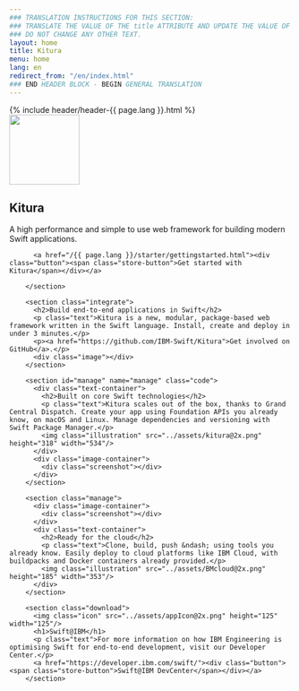 ```yaml
---
### TRANSLATION INSTRUCTIONS FOR THIS SECTION:
### TRANSLATE THE VALUE OF THE title ATTRIBUTE AND UPDATE THE VALUE OF THE lang ATTRIBUTE.
### DO NOT CHANGE ANY OTHER TEXT.
layout: home
title: Kitura
menu: home
lang: en
redirect_from: "/en/index.html"
### END HEADER BLOCK - BEGIN GENERAL TRANSLATION
---
```


<div>
    {% include header/header-{{ page.lang }}.html %}
    <div id="overlay"></div>
</div>

<div class="main-content">
        <section class="splash">
          <img class="icon" src="../assets/appIcon@2x.png" height="125" width="125"/>
          <h1>Kitura</h1>
          <p class="text">A high performance and simple to use web framework for building modern Swift applications.</p>

          <a href="/{{ page.lang }}/starter/gettingstarted.html"><div class="button"><span class="store-button">Get started with Kitura</span></div></a>

        </section>

        <section class="integrate">
          <h2>Build end-to-end applications in Swift</h2>
          <p class="text">Kitura is a new, modular, package-based web framework written in the Swift language. Install, create and deploy in under 3 minutes.</p>
          <p><a href="https://github.com/IBM-Swift/Kitura">Get involved on GitHub</a>.</p>
          <div class="image"></div>
        </section>

        <section id="manage" name="manage" class="code">
          <div class="text-container">
            <h2>Built on core Swift technologies</h2>
            <p class="text">Kitura scales out of the box, thanks to Grand Central Dispatch. Create your app using Foundation APIs you already know, on macOS and Linux. Manage dependencies and versioning with Swift Package Manager.</p>
            <img class="illustration" src="../assets/kitura@2x.png" height="318" width="534"/>
          </div>
          <div class="image-container">
            <div class="screenshot"></div>
          </div>
        </section>

        <section class="manage">
          <div class="image-container">
            <div class="screenshot"></div>
          </div>
          <div class="text-container">
            <h2>Ready for the cloud</h2>
            <p class="text">Clone, build, push &ndash; using tools you already know. Easily deploy to cloud platforms like IBM Cloud, with buildpacks and Docker containers already provided.</p>
            <img class="illustration" src="../assets/BMcloud@2x.png" height="185" width="353"/>
          </div>
        </section>

        <section class="download">
          <img class="icon" src="../assets/appIcon@2x.png" height="125" width="125"/>
          <h1>Swift@IBM</h1>
          <p class="text">For more information on how IBM Engineering is optimising Swift for end-to-end development, visit our Developer Center.</p>
          <a href="https://developer.ibm.com/swift/"><div class="button"><span class="store-button">Swift@IBM DevCenter</span></div></a>
        </section>
